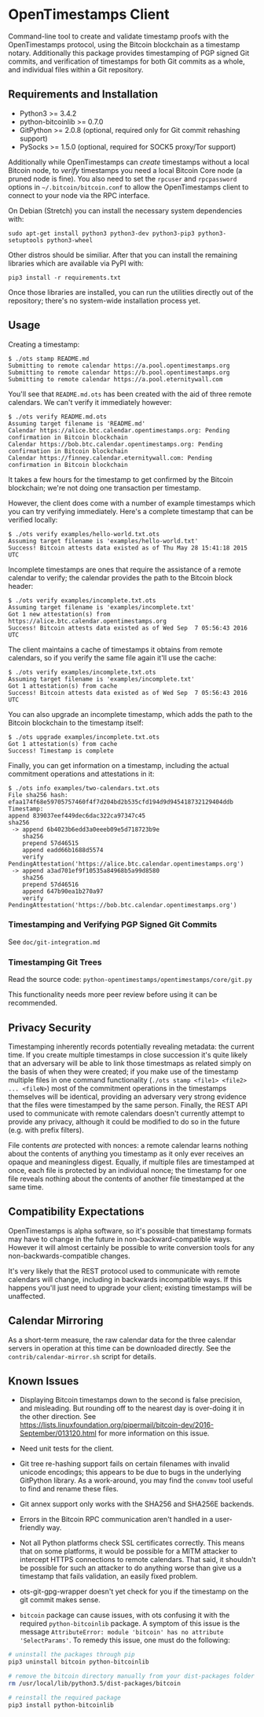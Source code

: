 # OpenTimestamps Client

Command-line tool to create and validate timestamp proofs with the
OpenTimestamps protocol, using the Bitcoin blockchain as a timestamp notary.
Additionally this package provides timestamping of PGP signed Git commits, and
verification of timestamps for both Git commits as a whole, and individual
files within a Git repository.


## Requirements and Installation

* Python3 >= 3.4.2
* python-bitcoinlib >= 0.7.0
* GitPython >= 2.0.8 (optional, required only for Git commit rehashing support)
* PySocks >= 1.5.0 (optional, required for SOCK5 proxy/Tor support)

Additionally while OpenTimestamps can *create* timestamps without a local
Bitcoin node, to *verify* timestamps you need a local Bitcoin Core node (a
pruned node is fine). You also need to set the `rpcuser` and `rpcpassword`
options in `~/.bitcoin/bitcoin.conf` to allow the OpenTimestamps client to
connect to your node via the RPC interface.

On Debian (Stretch) you can install the necessary system dependencies with:

    sudo apt-get install python3 python3-dev python3-pip3 python3-setuptools python3-wheel

Other distros should be similiar. After that you can install the remaining libraries which are available via PyPI with:

    pip3 install -r requirements.txt

Once those libraries are installed, you can run the utilities directly out of
the repository; there's no system-wide installation process yet.


## Usage

Creating a timestamp:

    $ ./ots stamp README.md
    Submitting to remote calendar https://a.pool.opentimestamps.org
    Submitting to remote calendar https://b.pool.opentimestamps.org
    Submitting to remote calendar https://a.pool.eternitywall.com

You'll see that `README.md.ots` has been created with the aid of three remote
calendars. We can't verify it immediately however:

    $ ./ots verify README.md.ots
    Assuming target filename is 'README.md'
    Calendar https://alice.btc.calendar.opentimestamps.org: Pending confirmation in Bitcoin blockchain
    Calendar https://bob.btc.calendar.opentimestamps.org: Pending confirmation in Bitcoin blockchain
    Calendar https://finney.calendar.eternitywall.com: Pending confirmation in Bitcoin blockchain

It takes a few hours for the timestamp to get confirmed by the Bitcoin
blockchain; we're not doing one transaction per timestamp.

However, the client does come with a number of example timestamps which you can
try verifying immediately. Here's a complete timestamp that can be verified
locally:

    $ ./ots verify examples/hello-world.txt.ots
    Assuming target filename is 'examples/hello-world.txt'
    Success! Bitcoin attests data existed as of Thu May 28 15:41:18 2015 UTC

Incomplete timestamps are ones that require the assistance of a remote calendar
to verify; the calendar provides the path to the Bitcoin block header:

    $ ./ots verify examples/incomplete.txt.ots
    Assuming target filename is 'examples/incomplete.txt'
    Got 1 new attestation(s) from https://alice.btc.calendar.opentimestamps.org
    Success! Bitcoin attests data existed as of Wed Sep  7 05:56:43 2016 UTC

The client maintains a cache of timestamps it obtains from remote calendars, so
if you verify the same file again it'll use the cache:

    $ ./ots verify examples/incomplete.txt.ots
    Assuming target filename is 'examples/incomplete.txt'
    Got 1 attestation(s) from cache
    Success! Bitcoin attests data existed as of Wed Sep  7 05:56:43 2016 UTC

You can also upgrade an incomplete timestamp, which adds the path to the
Bitcoin blockchain to the timestamp itself:

    $ ./ots upgrade examples/incomplete.txt.ots
    Got 1 attestation(s) from cache
    Success! Timestamp is complete

Finally, you can get information on a timestamp, including the actual
commitment operations and attestations in it:

    $ ./ots info examples/two-calendars.txt.ots
    File sha256 hash: efaa174f68e59705757460f4f7d204bd2b535cfd194d9d945418732129404ddb
    Timestamp:
    append 839037eef449dec6dac322ca97347c45
    sha256
     -> append 6b4023b6edd3a0eeeb09e5d718723b9e
        sha256
        prepend 57d46515
        append eadd66b1688d5574
        verify PendingAttestation('https://alice.btc.calendar.opentimestamps.org')
     -> append a3ad701ef9f10535a84968b5a99d8580
        sha256
        prepend 57d46516
        append 647b90ea1b270a97
        verify PendingAttestation('https://bob.btc.calendar.opentimestamps.org')


### Timestamping and Verifying PGP Signed Git Commits

See `doc/git-integration.md`


### Timestamping Git Trees

Read the source code: `python-opentimestamps/opentimestamps/core/git.py`

This functionality needs more peer review before using it can be recommended.


## Privacy Security

Timestamping inherently records potentially revealing metadata: the current
time. If you create multiple timestamps in close succession it's quite likely
that an adversary will be able to link those timestmaps as related simply on
the basis of when they were created; if you make use of the timestamp multiple
files in one command functionality (`./ots stamp <file1> <file2> ... <fileN>`)
most of the commitment operations in the timestamps themselves will be
identical, providing an adversary very strong evidence that the files were
timestamped by the same person. Finally, the REST API used to communicate with
remote calendars doesn't currently attempt to provide any privacy, although it
could be modified to do so in the future (e.g. with prefix filters).

File contents *are* protected with nonces: a remote calendar learns nothing
about the contents of anything you timestamp as it only ever receives an opaque
and meaningless digest. Equally, if multiple files are timestamped at once,
each file is protected by an individual nonce; the timestamp for one file
reveals nothing about the contents of another file timestamped at the same
time.


## Compatibility Expectations

OpenTimestamps is alpha software, so it's possible that timestamp formats may
have to change in the future in non-backward-compatible ways. However it will
almost certainly be possible to write conversion tools for any
non-backwards-compatible changes.

It's very likely that the REST protocol used to communicate with remote
calendars will change, including in backwards incompatible ways. If this
happens you'll just need to upgrade your client; existing timestamps will be
unaffected.


## Calendar Mirroring

As a short-term measure, the raw calendar data for the three calendar servers
in operation at this time can be downloaded directly. See
the `contrib/calendar-mirror.sh` script for details.


## Known Issues

* Displaying Bitcoin timestamps down to the second is false precision, and
  misleading. But rounding off to the nearest day is over-doing it in the other
  direction. See https://lists.linuxfoundation.org/pipermail/bitcoin-dev/2016-September/013120.html
  for more information on this issue.

* Need unit tests for the client.

* Git tree re-hashing support fails on certain filenames with invalid unicode
  encodings; this appears to be due to bugs in the underlying GitPython
  library. As a work-around, you may find the `convmv` tool useful to find and
  rename these files.

* Git annex support only works with the SHA256 and SHA256E backends.

* Errors in the Bitcoin RPC communication aren't handled in a user-friendly
  way.

* Not all Python platforms check SSL certificates correctly. This means that on
  some platforms, it would be possible for a MITM attacker to intercept HTTPS
  connections to remote calendars. That said, it shouldn't be possible for such
  an attacker to do anything worse than give us a timestamp that fails
  validation, an easily fixed problem.

* ots-git-gpg-wrapper doesn't yet check for you if the timestamp on the git commit
  makes sense.

* `bitcoin` package can cause issues, with ots confusing it with the
  required `python-bitcoinlib` package. A symptom of this issue is the
  message `AttributeError: module 'bitcoin' has no attribute
  'SelectParams'`. To remedy this issue, one must do the following:

```bash
# uninstall the packages through pip
pip3 uninstall bitcoin python-bitcoinlib

# remove the bitcoin directory manually from your dist-packages folder
rm /usr/local/lib/python3.5/dist-packages/bitcoin

# reinstall the required package
pip3 install python-bitcoinlib 
```
